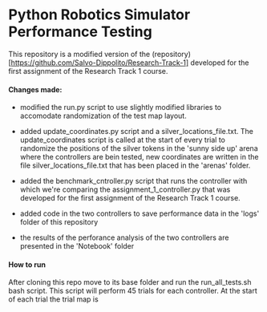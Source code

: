 Python Robotics Simulator Performance Testing
==============================================

This repository is a modified version of the (repository)[https://github.com/Salvo-Dippolito/Research-Track-1] developed for the first assignment of the Research Track 1 course.

#### Changes made:

  - modified the run.py script to use slightly modified libraries to accomodate randomization of the test map layout.

  - added update_coordinates.py script and a silver_locations_file.txt.
  The update_coordinates script is called at the start of every trial to randomize the positions of the silver tokens in the 'sunny side up' arena where the controllers are bein tested, new coordinates are written in the file silver_locations_file.txt that has been placed in the 'arenas' folder.

  - added the benchmark_cntroller.py script that runs the controller with which we're comparing the assignment_1_controller.py that was developed for the first assignment of the Research Track 1 course.

  - added code in the two controllers to save performance data in the 'logs' folder of this repository

  - the results of the perforance analysis of the two controllers are presented in the 'Notebook' folder

#### How to run

After cloning this repo move to its base folder and run the run_all_tests.sh bash script. This script will perform 45 trials for each controller. At the start of each trial the trial map is 
